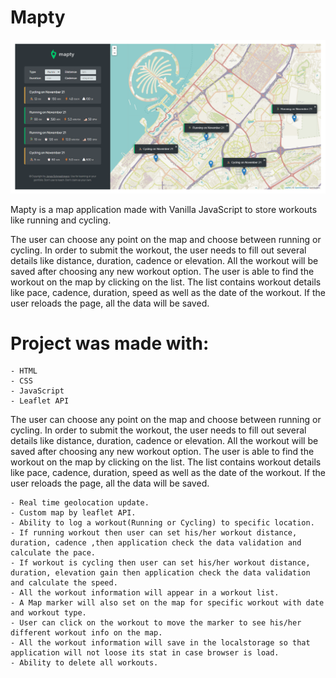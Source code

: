 # Mapty

![Alt](https://github.com/islam-solaiman/Mapty/blob/main/mapty.png?raw=true)

Mapty is a map application made with Vanilla JavaScript to store workouts like running and cycling.

The user can choose any point on the map and choose between running or cycling. In order to submit the workout, the user needs to fill out several details like distance, duration, cadence or elevation. All the workout will be saved after choosing any new workout option. The user is able to find the workout on the map by clicking on the list. The list contains workout details like pace, cadence, duration, speed as well as the date of the workout. If the user reloads the page, all the data will be saved.

# Project was made with:

    - HTML
    - CSS
    - JavaScript
    - Leaflet API

The user can choose any point on the map and choose between running or cycling. In order to submit the workout, the user needs to fill out several details like distance, duration, cadence or elevation. All the workout will be saved after choosing any new workout option. The user is able to find the workout on the map by clicking on the list. The list contains workout details like pace, cadence, duration, speed as well as the date of the workout. If the user reloads the page, all the data will be saved.

    - Real time geolocation update.
    - Custom map by leaflet API.
    - Ability to log a workout(Running or Cycling) to specific location.
    - If running workout then user can set his/her workout distance, duration, cadence ,then application check the data validation and calculate the pace.
    - If workout is cycling then user can set his/her workout distance, duration, elevation gain then application check the data validation and calculate the speed.
    - All the workout information will appear in a workout list.
    - A Map marker will also set on the map for specific workout with date and workout type.
    - User can click on the workout to move the marker to see his/her different workout info on the map.
    - All the workout information will save in the localstorage so that application will not loose its stat in case browser is load. 
    - Ability to delete all workouts.